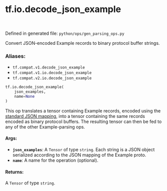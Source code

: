 <div itemscope itemtype="http://developers.google.com/ReferenceObject">
<meta itemprop="name" content="tf.io.decode_json_example" />
<meta itemprop="path" content="Stable" />
</div>

# tf.io.decode_json_example

<!-- Insert buttons -->

<table class="tfo-notebook-buttons tfo-api" align="left">
</table>

Defined in generated file: `python/ops/gen_parsing_ops.py`



<!-- Start diff -->
Convert JSON-encoded Example records to binary protocol buffer strings.

### Aliases:

* `tf.compat.v1.decode_json_example`
* `tf.compat.v1.io.decode_json_example`
* `tf.compat.v2.io.decode_json_example`


``` python
tf.io.decode_json_example(
    json_examples,
    name=None
)
```



<!-- Placeholder for "Used in" -->

This op translates a tensor containing Example records, encoded using
the [standard JSON
mapping](https://developers.google.com/protocol-buffers/docs/proto3#json),
into a tensor containing the same records encoded as binary protocol
buffers. The resulting tensor can then be fed to any of the other
Example-parsing ops.

#### Args:


* <b>`json_examples`</b>: A `Tensor` of type `string`.
  Each string is a JSON object serialized according to the JSON
  mapping of the Example proto.
* <b>`name`</b>: A name for the operation (optional).


#### Returns:

A `Tensor` of type `string`.
